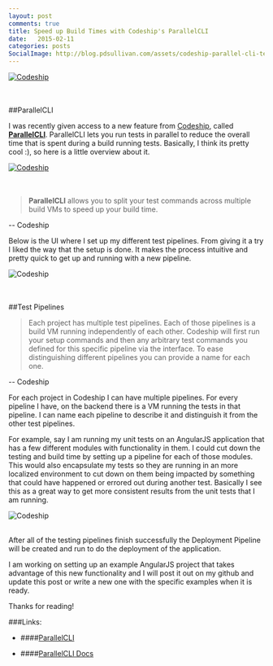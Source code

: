 ```yaml
---
layout: post
comments: true
title: Speed up Build Times with Codeship's ParallelCLI
date:   2015-02-11
categories: posts
SocialImage: http://blog.pdsullivan.com/assets/codeship-parallel-cli-tests-setup.png
---
```




<div class="row ">
    <a href="https://codeship.com/"><img src="http://blog.pdsullivan.com/assets/codeship.png" class="img-responsive center-block" alt="Codeship"></a>
</div>
<br/>
<br/>


##ParallelCLI

I was recently given access to a new feature from [Codeship](http://www.codeship.com), called [**ParallelCLI**](https://codeship.com/features/parallelci). ParallelCLI lets you run tests in parallel to reduce the overall time that is spent during a build running tests. Basically, I think its pretty cool :), so here is a little overview about it.


<div class="row ">
    <a href="https://codeship.com/features/parallelci"><img src="https://d1089v03p3mzyq.cloudfront.net/assets/website/pages/parallelci/codeship-parallelci-340f2d5d44a8c17c672bb1a32db36b53.svg" alt="Codeship"></a>
</div>
<br/>
<br/>

> **ParallelCLI** allows you to split your test commands across multiple build VMs to speed up your build time.
>
-- Codeship

Below is the UI where I set up my different test pipelines. From giving it a try I liked the way that the setup is done. It makes the process intuitive and pretty quick to get up and running with a new pipeline.

<div class="row ">
    <img src="http://blog.pdsullivan.com/assets/codeship-parallel-cli-tests-setup.png" class="img-responsive center-block" alt="Codeship">
</div>
<br/>
<br/>


##Test Pipelines

> Each project has multiple test pipelines. Each of those pipelines is a build VM running independently of each other. Codeship will first run your setup commands and then any arbitrary test commands you defined for this specific pipeline via the interface. To ease distinguishing different pipelines you can provide a name for each one.
>
-- Codeship

For each project in Codeship I can have multiple pipelines. For every pipeline I have, on the backend there is a VM running the tests in that pipeline. I can name each pipeline to describe it and distinguish it from the other test pipelines.

For example, say I am running my unit tests on an AngularJS application that has a few different modules with functionality in them. I could cut down the testing and build time by setting up a pipeline for each of those modules. This would also encapsulate my tests so they are running in an more localized environment to cut down on them being impacted by something that could have happened or errored out during another test. Basically I see this as a great way to get more consistent results from the unit tests that I am running.


<div class="row ">
    <img src="http://blog.pdsullivan.com/assets/assets/codeship-parallel-cli-running.png" class="img-responsive center-block" alt="Codeship">
</div>
<br/>

After all of the testing pipelines finish successfully the Deployment Pipeline will be created and run to do the deployment of the application.

I am working on setting up an example AngularJS project that takes advantage of this new functionality and I will post it out on my github and update this post or write a new one with the specific examples when it is ready.

Thanks for reading!



###Links:
- ####[ParallelCLI](https://codeship.com/features/parallelci)

- ####[ParallelCLI Docs](https://codeship.com/documentation/continuous-integration/parallelci/)

